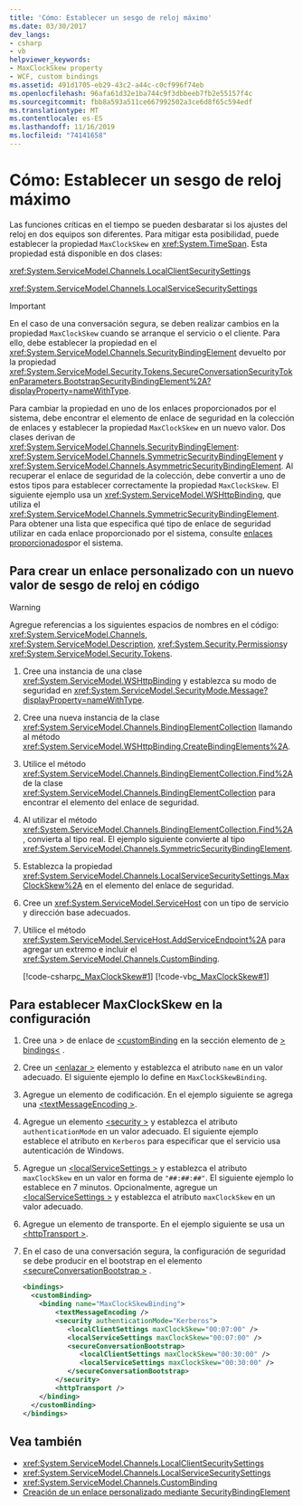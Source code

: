 ```yaml
---
title: 'Cómo: Establecer un sesgo de reloj máximo'
ms.date: 03/30/2017
dev_langs:
- csharp
- vb
helpviewer_keywords:
- MaxClockSkew property
- WCF, custom bindings
ms.assetid: 491d1705-eb29-43c2-a44c-c0cf996f74eb
ms.openlocfilehash: 96afa61d32e1ba744c9f3dbbeeb7fb2e55157f4c
ms.sourcegitcommit: fbb8a593a511ce667992502a3ce6d8f65c594edf
ms.translationtype: MT
ms.contentlocale: es-ES
ms.lasthandoff: 11/16/2019
ms.locfileid: "74141658"
---
```

# <a name="how-to-set-a-max-clock-skew"></a>Cómo: Establecer un sesgo de reloj máximo
Las funciones críticas en el tiempo se pueden desbaratar si los ajustes del reloj en dos equipos son diferentes. Para mitigar esta posibilidad, puede establecer la propiedad `MaxClockSkew` en <xref:System.TimeSpan>. Esta propiedad está disponible en dos clases:  
  
 <xref:System.ServiceModel.Channels.LocalClientSecuritySettings>  
  
 <xref:System.ServiceModel.Channels.LocalServiceSecuritySettings>  
  
> [!IMPORTANT]
> En el caso de una conversación segura, se deben realizar cambios en la propiedad `MaxClockSkew` cuando se arranque el servicio o el cliente. Para ello, debe establecer la propiedad en el <xref:System.ServiceModel.Channels.SecurityBindingElement> devuelto por la propiedad <xref:System.ServiceModel.Security.Tokens.SecureConversationSecurityTokenParameters.BootstrapSecurityBindingElement%2A?displayProperty=nameWithType>.  
  
 Para cambiar la propiedad en uno de los enlaces proporcionados por el sistema, debe encontrar el elemento de enlace de seguridad en la colección de enlaces y establecer la propiedad `MaxClockSkew` en un nuevo valor. Dos clases derivan de <xref:System.ServiceModel.Channels.SecurityBindingElement>: <xref:System.ServiceModel.Channels.SymmetricSecurityBindingElement> y <xref:System.ServiceModel.Channels.AsymmetricSecurityBindingElement>. Al recuperar el enlace de seguridad de la colección, debe convertir a uno de estos tipos para establecer correctamente la propiedad `MaxClockSkew`. El siguiente ejemplo usa un <xref:System.ServiceModel.WSHttpBinding>, que utiliza el <xref:System.ServiceModel.Channels.SymmetricSecurityBindingElement>. Para obtener una lista que especifica qué tipo de enlace de seguridad utilizar en cada enlace proporcionado por el sistema, consulte [enlaces proporcionados](../../../../docs/framework/wcf/system-provided-bindings.md)por el sistema.  
  
## <a name="to-create-a-custom-binding-with-a-new-clock-skew-value-in-code"></a>Para crear un enlace personalizado con un nuevo valor de sesgo de reloj en código  
  
> [!WARNING]
> Agregue referencias a los siguientes espacios de nombres en el código: <xref:System.ServiceModel.Channels>, <xref:System.ServiceModel.Description>, <xref:System.Security.Permissions>y <xref:System.ServiceModel.Security.Tokens>.  
  
1. Cree una instancia de una clase <xref:System.ServiceModel.WSHttpBinding> y establezca su modo de seguridad en <xref:System.ServiceModel.SecurityMode.Message?displayProperty=nameWithType>.  
  
2. Cree una nueva instancia de la clase <xref:System.ServiceModel.Channels.BindingElementCollection> llamando al método <xref:System.ServiceModel.WSHttpBinding.CreateBindingElements%2A>.  
  
3. Utilice el método <xref:System.ServiceModel.Channels.BindingElementCollection.Find%2A> de la clase <xref:System.ServiceModel.Channels.BindingElementCollection> para encontrar el elemento del enlace de seguridad.  
  
4. Al utilizar el método <xref:System.ServiceModel.Channels.BindingElementCollection.Find%2A>, convierta al tipo real. El ejemplo siguiente convierte al tipo <xref:System.ServiceModel.Channels.SymmetricSecurityBindingElement>.  
  
5. Establezca la propiedad <xref:System.ServiceModel.Channels.LocalServiceSecuritySettings.MaxClockSkew%2A> en el elemento del enlace de seguridad.  
  
6. Cree un <xref:System.ServiceModel.ServiceHost> con un tipo de servicio y dirección base adecuados.  
  
7. Utilice el método <xref:System.ServiceModel.ServiceHost.AddServiceEndpoint%2A> para agregar un extremo e incluir el <xref:System.ServiceModel.Channels.CustomBinding>.  
  
     [!code-csharp[c_MaxClockSkew#1](../../../../samples/snippets/csharp/VS_Snippets_CFX/c_maxclockskew/cs/source.cs#1)]
     [!code-vb[c_MaxClockSkew#1](../../../../samples/snippets/visualbasic/VS_Snippets_CFX/c_maxclockskew/vb/source.vb#1)]  
  
## <a name="to-set-the-maxclockskew-in-configuration"></a>Para establecer MaxClockSkew en la configuración  
  
1. Cree una > de enlace de [\<customBinding](../../../../docs/framework/configure-apps/file-schema/wcf/custombinding.md) en la sección elemento de [> bindings\<](../../../../docs/framework/configure-apps/file-schema/wcf/bindings.md) .  
  
2. Cree un [\<enlazar >](../../configure-apps/file-schema/wcf/bindings.md) elemento y establezca el atributo `name` en un valor adecuado. El siguiente ejemplo lo define en `MaxClockSkewBinding`.  
  
3. Agregue un elemento de codificación. En el ejemplo siguiente se agrega una [\<textMessageEncoding >](../../../../docs/framework/configure-apps/file-schema/wcf/textmessageencoding.md).  
  
4. Agregue un elemento [\<security >](../../../../docs/framework/configure-apps/file-schema/wcf/security-of-custombinding.md) y establezca el atributo `authenticationMode` en un valor adecuado. El siguiente ejemplo establece el atributo en `Kerberos` para especificar que el servicio usa autenticación de Windows.  
  
5. Agregue un [\<localServiceSettings >](../../../../docs/framework/configure-apps/file-schema/wcf/localservicesettings-element.md) y establezca el atributo `maxClockSkew` en un valor en forma de `"##:##:##"`. El siguiente ejemplo lo establece en 7 minutos. Opcionalmente, agregue un [\<localServiceSettings >](../../../../docs/framework/configure-apps/file-schema/wcf/localservicesettings-element.md) y establezca el atributo `maxClockSkew` en un valor adecuado.  
  
6. Agregue un elemento de transporte. En el ejemplo siguiente se usa un [\<httpTransport >](../../../../docs/framework/configure-apps/file-schema/wcf/httptransport.md).  
  
7. En el caso de una conversación segura, la configuración de seguridad se debe producir en el bootstrap en el elemento [\<secureConversationBootstrap >](../../../../docs/framework/configure-apps/file-schema/wcf/secureconversationbootstrap.md) .  
  
    ```xml  
    <bindings>  
      <customBinding>  
        <binding name="MaxClockSkewBinding">  
            <textMessageEncoding />  
            <security authenticationMode="Kerberos">  
               <localClientSettings maxClockSkew="00:07:00" />  
               <localServiceSettings maxClockSkew="00:07:00" />  
               <secureConversationBootstrap>  
                  <localClientSettings maxClockSkew="00:30:00" />  
                  <localServiceSettings maxClockSkew="00:30:00" />  
               </secureConversationBootstrap>  
            </security>  
            <httpTransport />  
        </binding>  
      </customBinding>  
    </bindings>  
    ```  
  
## <a name="see-also"></a>Vea también

- <xref:System.ServiceModel.Channels.LocalClientSecuritySettings>
- <xref:System.ServiceModel.Channels.LocalServiceSecuritySettings>
- <xref:System.ServiceModel.Channels.CustomBinding>
- [Creación de un enlace personalizado mediante SecurityBindingElement](../../../../docs/framework/wcf/feature-details/how-to-create-a-custom-binding-using-the-securitybindingelement.md)
